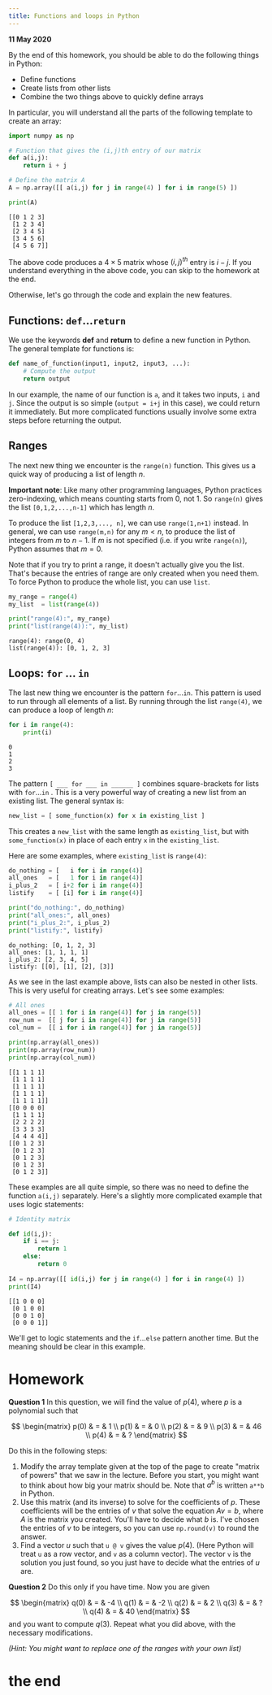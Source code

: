 ```yaml
---
title: Functions and loops in Python
---
```

**11 May 2020**

By the end of this homework, you should be able to do the following things in Python:

- Define functions
- Create lists from other lists
- Combine the two things above to quickly define arrays

In particular, you will understand all the parts of the following template to create an array:


```python
import numpy as np

# Function that gives the (i,j)th entry of our matrix
def a(i,j):
    return i + j

# Define the matrix A
A = np.array([[ a(i,j) for j in range(4) ] for i in range(5) ])

print(A)
```

    [[0 1 2 3]
     [1 2 3 4]
     [2 3 4 5]
     [3 4 5 6]
     [4 5 6 7]]
    

The above code produces a $4 \times 5$ matrix whose $(i,j)^{th}$ entry is $i - j$. If you understand everything in the above code, you can skip to the homework at the end. 

Otherwise, let's go through the code and explain the new features.

## Functions: ```def```...```return```

We use the keywords **def** and **return** to define a new function in Python. The general template for functions is:


```python
def name_of_function(input1, input2, input3, ...):
    # Compute the output
    return output
```

In our example, the name of our function is ```a```, and it takes two inputs, ```i``` and ```j```. Since the output is so simple (```output = i+j``` in this case), we could return it immediately. But more complicated functions usually involve some extra steps before returning the output.

## Ranges

The next new thing we encounter is the ```range(n)``` function. This gives us a quick way of producing a list of length $n$.

**Important note**: Like many other programming languages, Python practices zero-indexing, which means counting starts from 0, not 1. So ```range(n)``` gives the list ```[0,1,2,...,n-1]``` which has length $n$.

To produce the list ```[1,2,3,..., n]```, we can use ```range(1,n+1)``` instead. 
In general, we can use ```range(m,n)``` for any $m < n$, to produce the list of integers from $m$ to $n-1$. If $m$ is not specified (i.e. if you write ```range(n)```), Python assumes that $m = 0$.

Note that if you try to print a range, it doesn't actually give you the list. That's because the entries of range are only created when you need them. To force Python to produce the whole list, you can use ```list```.


```python
my_range = range(4)
my_list  = list(range(4))

print("range(4):", my_range)
print("list(range(4)):", my_list)
```

    range(4): range(0, 4)
    list(range(4)): [0, 1, 2, 3]
    

## Loops: ```for``` ... ```in```

The last new thing we encounter is the pattern ```for```...```in```. This pattern is used to run through all elements of a list. By running through the list ```range(4)```, we can produce a loop of length $n$:


```python
for i in range(4):
    print(i)
```

    0
    1
    2
    3
    

The pattern  ```[ ___ for ___ in ______ ]``` combines square-brackets for lists with ```for```...```in``` . This is a very powerful way of creating a new list from an existing list. The general syntax is:


```python
new_list = [ some_function(x) for x in existing_list ]
```

This creates a ```new_list``` with the same length as ```existing_list```, but with ```some_function(x)``` in place of each entry ```x``` in the ```existing_list```.

Here are some examples, where ```existing_list``` is ```range(4)```:


```python
do_nothing = [   i for i in range(4)]
all_ones   = [   1 for i in range(4)]
i_plus_2   = [ i+2 for i in range(4)]
listify    = [ [i] for i in range(4)]

print("do_nothing:", do_nothing)
print("all_ones:", all_ones)
print("i_plus_2:", i_plus_2)
print("listify:", listify)
```

    do_nothing: [0, 1, 2, 3]
    all_ones: [1, 1, 1, 1]
    i_plus_2: [2, 3, 4, 5]
    listify: [[0], [1], [2], [3]]
    

As we see in the last example above, lists can also be nested in other lists. This is very useful for creating arrays. Let's see some examples:


```python
# All ones
all_ones = [[ 1 for i in range(4)] for j in range(5)]
row_num =  [[ j for i in range(4)] for j in range(5)]
col_num =  [[ i for i in range(4)] for j in range(5)]

print(np.array(all_ones))
print(np.array(row_num))
print(np.array(col_num))
```

    [[1 1 1 1]
     [1 1 1 1]
     [1 1 1 1]
     [1 1 1 1]
     [1 1 1 1]]
    [[0 0 0 0]
     [1 1 1 1]
     [2 2 2 2]
     [3 3 3 3]
     [4 4 4 4]]    
    [[0 1 2 3]
     [0 1 2 3]
     [0 1 2 3]
     [0 1 2 3]
     [0 1 2 3]]     

These examples are all quite simple, so there was no need to define the function ```a(i,j)``` separately. Here's a slightly more complicated example that uses logic statements:

```python
# Identity matrix

def id(i,j):
    if i == j:
        return 1
    else:
        return 0
    
I4 = np.array([[ id(i,j) for j in range(4) ] for i in range(4) ])
print(I4)
```

    [[1 0 0 0]
     [0 1 0 0]
     [0 0 1 0]
     [0 0 0 1]]
    

We'll get to logic statements and the ```if```...```else``` pattern another time. But the meaning should be clear in this example.

# Homework

**Question 1** In this question, we will find the value of $p(4)$, where $p$ is a polynomial such that

$$
    \begin{matrix}
        p(0) & = & 1
        \\
        p(1) & = & 0
        \\
        p(2) & = & 9
        \\
        p(3) & = & 46
        \\
        p(4) & = & ?
    \end{matrix}
$$

Do this in the following steps:

1. Modify the array template given at the top of the page to create "matrix of powers" that we saw in the lecture. Before you start, you might want to think about how big your matrix should be. Note that $a^b$ is written ```a**b``` in Python.
1. Use this matrix (and its inverse) to solve for the coefficients of $p$. These coefficients will be the entries of $v$ that solve the equation $Av = b$, where $A$ is the matrix you created. You'll have to decide what $b$ is. I've chosen the entries of $v$ to be integers, so you can use ```np.round(v)``` to round the answer.
1. Find a vector $u$ such that ```u @ v``` gives the value $p(4)$. (Here Python will treat ```u``` as a row vector, and ```v``` as a column vector). The vector ```v``` is the solution you just found, so you just have to decide what the entries of $u$ are.

**Question 2** Do this only if you have time. Now you are given

$$
    \begin{matrix}
        q(0) & = & -4
        \\
        q(1) & = & -2
        \\
        q(2) & = & 2
        \\
        q(3) & = & ?
        \\
        q(4) & = & 40
    \end{matrix}
$$
and you want to compute $q(3)$. Repeat what you did above, with the necessary modifications.

*(Hint: You might want to replace one of the ranges with your own list)*

# the end   
